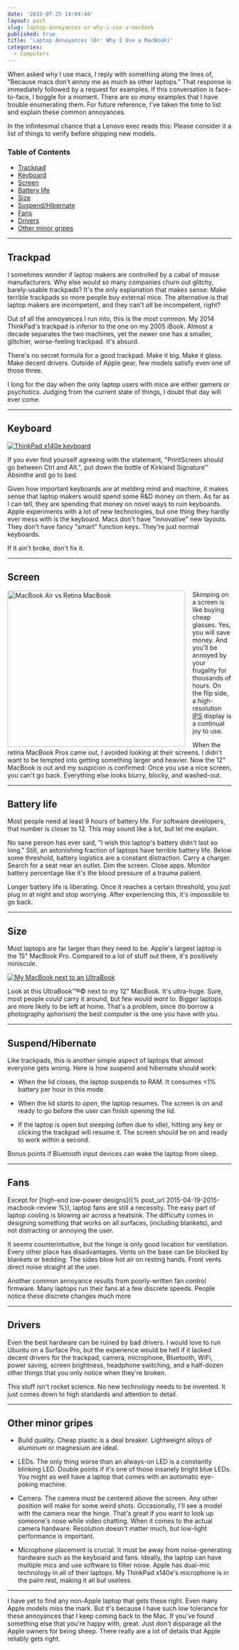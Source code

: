 ```yaml
---
date: '2015-07-25 14:04:40'
layout: post
slug: laptop-annoyances-or-why-i-use-a-macbook
published: true
title: 'Laptop Annoyances (Or: Why I Use a MacBook)'
categories:
  - Computers
---
```


When asked why I use macs, I reply with something along the lines of, "Because macs don't annoy me as much as other laptops." That response is immediately followed by a request for examples. If this conversation is face-to-face, I boggle for a moment. There are so *many* examples that I have trouble enumerating them. For future reference, I've taken the time to list and explain these common annoyances.

In the infintesimal chance that a Lenovo exec reads this: Please consider it a list of things to verify before shipping new models.

### Table of Contents
- [Trackpad](#trackpad)
- [Keyboard](#keyboard)
- [Screen](#screen)
- [Battery life](#battery)
- [Size](#size)
- [Suspend/Hibernate](#suspend)
- [Fans](#fans)
- [Drivers](#drivers)
- [Other minor gripes](#other)


---
<span id="trackpad"></span>
## Trackpad

I sometimes wonder if laptop makers are controlled by a cabal of mouse manufacturers. Why else would so many companies churn out glitchy, barely-usable trackpads? It's the only explanation that makes sense: Make terrible trackpads so more people buy external mice. The alternative is that laptop makers are incompetent, and they can't *all* be incompetent, right?

Out of all the annoyances I run into, this is the most common. My 2014 ThinkPad's trackpad is inferior to the one on my 2005 iBook. Almost a decade separates the two machines, yet the newer one has a smaller, glitchier, worse-feeling trackpad. It's absurd.

There's no secret formula for a good trackpad. Make it big. Make it glass. Make decent drivers. Outside of Apple gear, few models satisfy even one of those three.

I long for the day when the only laptop users with mice are either gamers or psychotics. Judging from the current state of things, I doubt that day will ever come.


---
<span id="keyboard"></span>
## Keyboard

<a href="/photos/pics/DSC_0662.jpg"><img alt="ThinkPad x140e keyboard" src="/photos/pics/thumbs/DSC_0662.jpg" /></a>

If you ever find yourself agreeing with the statement, "PrintScreen should go between Ctrl and Alt.", put down the bottle of Kirkland Signature™ Absinthe and go to bed.

Given how important keyboards are at melding mind and machine, it makes sense that laptop makers would spend some R&D money on them. As far as I can tell, they are spending that money on novel ways to *ruin* keyboards. Apple experiments with a lot of new technologies, but one thing they hardly ever mess with is the keyboard. Macs don't have "innovative" new layouts. They don't have fancy "smart" function keys. They're just normal keyboards.

If it ain't broke, don't fix it.


---
<span id="screen"></span>
## Screen

<a href="/photos/pics/retina_screen.jpg"><img alt="MacBook Air vs Retina MacBook" src="/photos/pics/thumbs/retina_screen.jpg" style="width:400px; height:350px; float:left; padding-right:16px;" /></a>

Skimping on a screen is like buying cheap glasses. Yes, you will save money. And you'll be annoyed by your frugality for thousands of hours. On the flip side, a high-resolution [IPS](https://en.wikipedia.org/wiki/IPS_panel) display is a continual joy to use.

When the retina MacBook Pros came out, I avoided looking at their screens. I didn't want to be tempted into getting something larger and heavier. Now the 12" MacBook is out and my suspicion is confirmed: Once you use a nice screen, you can't go back. Everything else looks blurry, blocky, and washed-out.


---
<span id="battery"></span>
## Battery life

Most people need at least 9 hours of battery life. For software developers, that number is closer to 12. This may sound like a lot, but let me explain.

No sane person has ever said, "I wish this laptop's battery didn't last so long." Still, an astonishing fraction of laptops have terrible battery life. Below some threshold, battery logistics are a constant distraction. Carry a charger. Search for a seat near an outlet. Dim the screen. Close apps. Monitor battery percentage like it's the blood pressure of a trauma patient.

Longer battery life is liberating. Once it reaches a certain threshold, you just plug in at night and stop worrying. After experiencing this, it's impossible to go back.


---
<span id="size"></span>
## Size

Most laptops are far larger than they need to be. Apple's largest laptop is the 15" MacBook Pro. Compared to a lot of stuff out there, it's positively miniscule.

<a href="/photos/pics/IMG_1241.jpg"><img alt="My MacBook next to an UltraBook" src="/photos/pics/thumbs/IMG_1241.jpg" /></a>

Look at this UltraBook™®© next to my 12" MacBook. It's ultra-huge. Sure, most people *could* carry it around, but few would *want* to. Bigger laptops are more likely to be left at home. That's a problem, since (to borrow a photography aphorism) the best computer is the one you have with you.


---
<span id="suspend"></span>
## Suspend/Hibernate

Like trackpads, this is another simple aspect of laptops that almost everyone gets wrong. Here is how suspend and hibernate should work:

- When the lid closes, the laptop suspends to RAM. It consumes <1% battery per hour in this mode.

- When the lid *starts to open*, the laptop resumes. The screen is on and ready to go before the user can finish opening the lid.

- If the laptop is open but sleeping (often due to idle), hitting any key or clicking the trackpad will resume it. The screen should be on and ready to work within a second.

Bonus points if Bluetooth input devices can wake the laptop from sleep.


---
<span id="fans"></span>
## Fans

Except for [high-end low-power designs]({% post_url 2015-04-19-2015-macbook-review %}), laptop fans are still a necessity. The easy part of laptop cooling is blowing air across a heatsink. The difficulty comes in designing something that works on all surfaces, (including blankets), and not distracting or annoying the user.

It seems counterintuitive, but the hinge is only good location for ventilation. Every other place has disadvantages. Vents on the base can be blocked by blankets or bedding. The sides blow hot air on resting hands. Front vents direct noise straight at the user.

Another common annoyance results from poorly-written fan control firmware. Many laptops run their fans at a few discrete speeds. People notice these discrete changes much more


---
<span id="drivers"></span>
## Drivers

Even the best hardware can be ruined by bad drivers. I would love to run Ubuntu on a Surface Pro, but the experience would be hell if it lacked decent drivers for the trackpad, camera, microphone, Bluetooth, WiFi, power saving, screen brightness, headphone switching, and a half-dozen other things that you only notice when they're broken.

This stuff isn't rocket science. No new technology needs to be invented. It just comes down to high standards and attention to detail.


---
<span id="other"></span>
## Other minor gripes

- Build quality. Cheap plastic is a deal breaker. Lightweight alloys of aluminum or magnesium are ideal.

- LEDs. The only thing worse than an always-on LED is a constantly blinking LED. Double points if it's one of those insanely bright blue LEDs. You might as well have a laptop that comes with an automatic eye-poking machine.

- Camera. The camera must be centered above the screen. Any other position will make for some weird shots. Occasionally, I'll see a model with the camera near the hinge. That's great if you want to look up someone's nose while video chatting. When it comes to the actual camera hardware: Resolution doesn't matter much, but low-light performance is important.

- Microphone placement is crucial. It must be away from noise-generating hardware such as the keyboard and fans. Ideally, the laptop can have multiple mics and use software to filter noise. Apple has dual-mic technology in all of their laptops. My ThinkPad x140e's microphone is in the palm rest, making it all but useless.

---

I have yet to find any non-Apple laptop that gets these right. Even many Apple models miss the mark. But it's because I have such low tolerance for these annoyances that I keep coming back to the Mac. If you've found something else that you're happy with, great. Just don't disparage all the Apple owners for being sheep. There really are a lot of details that Apple reliably gets right.
